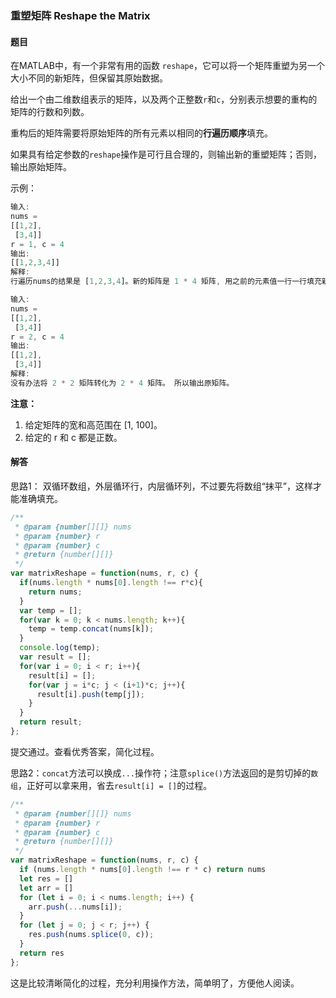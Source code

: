 ### 重塑矩阵 Reshape the Matrix 

#### 题目

在MATLAB中，有一个非常有用的函数 `reshape`，它可以将一个矩阵重塑为另一个大小不同的新矩阵，但保留其原始数据。

给出一个由二维数组表示的矩阵，以及两个正整数`r`和`c`，分别表示想要的重构的矩阵的行数和列数。

重构后的矩阵需要将原始矩阵的所有元素以相同的**行遍历顺序**填充。

如果具有给定参数的`reshape`操作是可行且合理的，则输出新的重塑矩阵；否则，输出原始矩阵。

示例：

```javascript
输入: 
nums = 
[[1,2],
 [3,4]]
r = 1, c = 4
输出: 
[[1,2,3,4]]
解释:
行遍历nums的结果是 [1,2,3,4]。新的矩阵是 1 * 4 矩阵, 用之前的元素值一行一行填充新矩阵。

输入: 
nums = 
[[1,2],
 [3,4]]
r = 2, c = 4
输出: 
[[1,2],
 [3,4]]
解释:
没有办法将 2 * 2 矩阵转化为 2 * 4 矩阵。 所以输出原矩阵。
```

**注意：**

1. 给定矩阵的宽和高范围在 [1, 100]。
2. 给定的 r 和 c 都是正数。

#### 解答

思路1： 双循环数组，外层循环行，内层循环列，不过要先将数组“抹平”，这样才能准确填充。

```javascript
/**
 * @param {number[][]} nums
 * @param {number} r
 * @param {number} c
 * @return {number[][]}
 */
var matrixReshape = function(nums, r, c) {
  if(nums.length * nums[0].length !== r*c){
    return nums;
  }
  var temp = [];
  for(var k = 0; k < nums.length; k++){
    temp = temp.concat(nums[k]);
  }
  console.log(temp);
  var result = [];
  for(var i = 0; i < r; i++){
    result[i] = [];
    for(var j = i*c; j < (i+1)*c; j++){
      result[i].push(temp[j]);
    }
  }
  return result;
};
```

提交通过。查看优秀答案，简化过程。

思路2：`concat`方法可以换成`...`操作符；注意`splice()`方法返回的是剪切掉的`数组`，正好可以拿来用，省去`result[i] = []`的过程。

```javascript
/**
 * @param {number[][]} nums
 * @param {number} r
 * @param {number} c
 * @return {number[][]}
 */
var matrixReshape = function(nums, r, c) {
  if (nums.length * nums[0].length !== r * c) return nums
  let res = []
  let arr = []
  for (let i = 0; i < nums.length; i++) {
    arr.push(...nums[i]);
  }
  for (let j = 0; j < r; j++) {
    res.push(nums.splice(0, c));
  }
  return res
};
```

这是比较清晰简化的过程，充分利用操作方法，简单明了，方便他人阅读。









